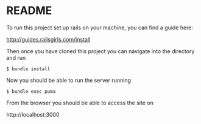 # README

To run this project set up rails on your machine, you can find a guide here:

http://guides.railsgirls.com/install

Then once you have cloned this project you can navigate into the directory and run

`$ bundle install`

Now you should be able to run the server running

`$ bundle exec puma`

From the browser you should be able to access the site on

http://localhost:3000
